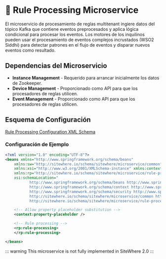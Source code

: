 # :book: Rule Processing Microservice

<Seo/>

El microservicio de procesamiento de reglas multitenant ingiere datos del tópico Kafka que
contiene eventos preprocesados y aplica lógica condicional para procesar los eventos.
Los motores de los inquilinos pueden usar el procesamiento de eventos complejos incrustados
(WSO2 Siddhi) para detectar patrones en el flujo de eventos y disparar nuevos eventos como
resultado.

## Dependencias del Microservicio

- **Instance Management** - Requerido para arrancar inicialmente los datos de Zookeeper.
- **Device Management** - Proporcionado como API para que los procesadores de reglas utilicen.
- **Event Management** - Proporcionado como API para que los procesadores de reglas utilicen.

## Esquema de Configuración

[Rule Processing Configuration XML Schema](http://sitewhere.io/schema/sitewhere/microservice/rule-processing/current/rule-processing.xsd)

### Configuración de Ejemplo

```xml
<?xml version="1.0" encoding="UTF-8"?>
<beans xmlns="http://www.springframework.org/schema/beans"
	xmlns:sw="http://sitewhere.io/schema/sitewhere/microservice/common"
	xmlns:xsi="http://www.w3.org/2001/XMLSchema-instance" xmlns:context="http://www.springframework.org/schema/context"
	xmlns:rp="http://sitewhere.io/schema/sitewhere/microservice/rule-processing"
	xsi:schemaLocation="
           http://www.springframework.org/schema/beans http://www.springframework.org/schema/beans/spring-beans-3.1.xsd
           http://www.springframework.org/schema/context http://www.springframework.org/schema/context/spring-context-3.1.xsd
           http://www.springframework.org/schema/security http://www.springframework.org/schema/security/spring-security-3.0.xsd
           http://sitewhere.io/schema/sitewhere/microservice/common http://sitewhere.io/schema/sitewhere/microservice/common/current/microservice-common.xsd
           http://sitewhere.io/schema/sitewhere/microservice/rule-processing http://sitewhere.io/schema/sitewhere/microservice/rule-processing/current/rule-processing.xsd">

	<!-- Allow property placeholder substitution -->
	<context:property-placeholder />

	<!-- Rule processing -->
	<rp:rule-processing>
	</rp:rule-processing>

</beans>
```

::: warning
This microservice is not fully implemented in SiteWhere 2.0
:::
